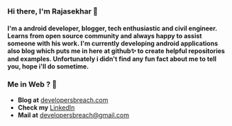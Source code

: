 ### Hi there, I'm Rajasekhar 👋

#### I'm a android developer, blogger, tech enthusiastic and civil engineer. Learns from open source community and always happy to assist someone with his work. I'm currently developing android applications also blog which puts me in here at github:sparkles: to create helpful repositories and examples. Unfortunately i didn't find any fun fact about me to tell you, hope i'll do sometime.

### Me in Web ? :eyes:

* **Blog at** [developersbreach.com](https://developersbreach.com/)
* **Check my** [LinkedIn](https://www.linkedin.com/in/rajasekhar-k-e/)
* **Mail at** developersbreach@gmail.com

<!--
**RajashekarRaju/RajashekarRaju** is a ✨ _special_ ✨ repository because its `README.md` (this file) appears on your GitHub profile.

Here are some ideas to get you started:

- 🔭 I’m currently working on ...
- 🌱 I’m currently learning ...
- 👯 I’m looking to collaborate on ...
- 🤔 I’m looking for help with ...
- 💬 Ask me about ...
- 📫 How to reach me: ...
- 😄 Pronouns: ...
- ⚡ Fun fact: ...
-->
